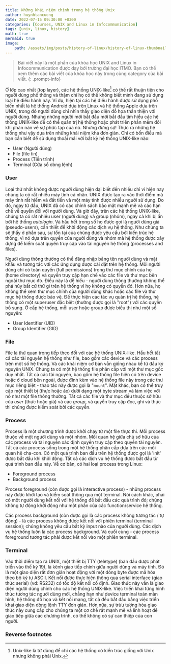 ```yaml
---
title: Những khái niệm chính trong hệ thống Unix
author: huynhtancuong
date: 2022-07-15 09:30:00 +0300
categories: [Courses, UNIX and Linux in Infocommunication]
tags: [unix, linux, history]
math: true
mermaid: true
image: 
    path: /assets/img/posts/history-of-linux/history-of-linux-thumbnail.png
---
```


> Bài viết này là một phần của khóa học UNIX and Linux in Infocommunication được dạy bởi trường đại học ITMO. Bạn có thể xem thêm các bài viết của khóa học này trong cùng category của bài viết.
{: .prompt-info}

Ở lớp cao nhất (top layer), các hệ thống UNIX-like[^1] có thể rất thuận tiện cho người dùng phổ thông và thậm chí họ có thể không biết mình đang sử dụng loại hệ điều hành này. Ví dụ, hiện tại các hệ điều hành được sử dụng phổ biến nhất là hệ thống Android dựa trên Linux và hệ thống Apple dựa trên UNIX, trong đó người dùng chỉ nhìn thấy giao diện đồ họa thân thiện với người dùng. Nhưng những người mới bắt đầu mới bắt đầu tìm hiểu các hệ thống UNIX-like để có thể quản trị hệ thống hoặc phát triển phần mềm đôi khi phàn nàn về sự phức tạp của nó. Nhưng đừng sợ! Thực ra những hệ thống như vậy dựa trên những khái niệm khá đơn giản. Chỉ có bốn điều mà bạn cần biết để sử dụng thoải mái với bất kỳ hệ thống UNIX-like nào: 

* User (Người dùng)
* File (file tin)
* Process (Tiến trình)
* Terminal (Cửa sổ dòng lệnh)


### User
Loại thứ nhất không được người dùng hiện đại biết đến nhiều chỉ vì hiện nay chúng ta có rất nhiều máy tính cá nhân. UNIX được tạo ra vào thời điểm mà máy tính rất hiếm và đắt tiền và một máy tính được nhiều người sử dụng. Do đó, ngay từ đầu, UNIX đã có các chính sách bảo mật mạnh mẽ và các hạn chế về quyền đối với người dùng. Và giờ đây, trên các hệ thống UNIX-like, chúng ta có rất nhiều user (người dùng) và group (nhóm), ngay cả khi bị ẩn bởi hệ thống *autologin*. Và hầu hết trong số họ được gọi là người dùng giả (pseudo-users), cần thiết để khởi động các dịch vụ hệ thống. Như chúng ta sẽ thấy ở phần sau, sự tồn tại của chúng được yêu cầu bởi kiến trúc hệ thống, vì nó dựa trên quyền của người dùng và nhóm mà hệ thống được xây dựng để kiểm soát quyền truy cập vào tài nguyên hệ thống (processes and files).  

Người dùng thông thường có thể đăng nhập bằng tên người dùng và mật khẩu và tương tác với các ứng dụng được cài đặt trên hệ thống. Mỗi người dùng chỉ có toàn quyền (full permissions) trong thư mục chính của họ (home directory) và quyền truy cập hạn chế vào các file và thư mục bên ngoài thư mục đó. Điều này là dễ hiểu - người dùng thông thường không thể phá hủy bất cứ thứ gì trên hệ thống vì họ không có quyền đó. Hơn nữa, họ không thể xem thư mục chính của người dùng khác hoặc các file và thư mục hệ thống được bảo vệ. Để thực hiện các tác vụ quản trị hệ thống, hệ thống có một superuser đặc biệt (thường được gọi là "root") với các quyền bổ sung. Ở cấp hệ thống, mỗi user hoặc group được biểu thị như một số nguyên:
* User Identifier (UID)
* Group Identifier (GID)

### File 
File là thứ quan trọng tiếp theo đối với các hệ thống UNIX-like. Hầu hết tất cả các tài nguyên hệ thống như file, bao gồm các device và các process trên một số hệ thống. Và các khái niệm cơ bản vẫn giống nhau kể từ đầu kỷ nguyên UNIX. Chúng ta có một hệ thống file phân cấp với một thư mục gốc duy nhất. Tất cả các tài nguyên, bao gồm hệ thống file hiện có trên device hoặc ở cloud bên ngoài, được đính kèm vào hệ thống file này trong các thư mục riêng biệt - thao tác này được gọi là "`mount`". Mặt khác, bạn có thể truy cập một thiết bị  (thực hoặc ảo) dưới dạng một byte stream và làm việc với nó như một file thông thường. Tất cả các file và thư mục đều thuộc sở hữu của *user* (thực hoặc giả) và các *group*, và quyền truy cập đọc, ghi và thực thi chúng được kiểm soát bởi các quyền. 

### Process
Process là một chương trình được khởi chạy từ một file thực thi. Mỗi process thuộc về một người dùng và một nhóm. Mối quan hệ giữa chủ sở hữu của các process và tài nguyên xác định quyền truy cập theo quyền tài nguyên. Tất cả các process sống trong một hệ thống phân cấp dựa trên các mối quan hệ cha-con. Có một quá trình ban đầu trên hệ thống được gọi là 'init' được bắt đầu khi khởi động. Tất cả các dịch vụ hệ thống được bắt đầu từ quá trình ban đầu này. Về cơ bản, có hai loại process trong Linux:
* Foreground process
* Background process

Process foreground (còn được gọi là interactive process) - những process này được khởi tạo và kiểm soát thông qua một terminal. Nói cách khác, phải có một người dùng kết nối với hệ thống để bắt đầu các quá trình đó; chúng không tự động khởi động như một phần của các function/service hệ thống. 

Các process background (còn được gọi là các process không tương tác / tự động) - là các process không được kết nối với phiên terminal (terminal session); chúng không yêu cầu bất kỳ input nào của người dùng. Các dịch vụ hệ thống luôn là các process background. Và cuối cùng - các process foreground tương tác phải được kết nối vào một phiên terminal. 

### Terminal
Vào thời điểm tạo ra UNIX, một thiết bị TTY (teletype) (ban đầu được phát triển vào thế kỷ 19), là kênh giao tiếp chính giữa người dùng và máy tính. Đó là một giao diện rất đơn giản hoạt động với một dòng byte được mã hóa theo bộ ký tự ASCII. Kết nối được thực hiện thông qua serial interface (giao thức serial) (vd: RS232) có tốc độ kết nối cố định. Giao thức này vẫn là giao diện người dùng chính cho các hệ thống UNIX-like. Việc triển khai từng hình thức tương tác người dùng mới, chẳng hạn như device terminal toàn màn hình, hệ thống đồ họa và kết nối mạng, tất cả đều bắt đầu bằng việc triển khai giao diện dòng lệnh TTY đơn giản. Hơn nữa, sự trừu tượng hóa giao thức này cung cấp cho chúng ta một cơ chế rất mạnh mẽ và linh hoạt để giao tiếp giữa các chương trình, có thể không có sự can thiệp của con người.

### Reverse footnotes
[^1]: Unix-like là từ dùng để chỉ các hệ thống có kiến trúc giống với Unix nhưng không phải Unix.
